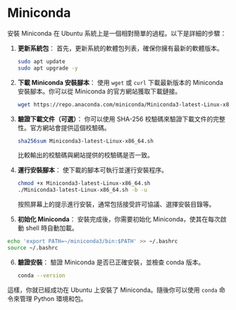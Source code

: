 # Miniconda

安裝 Miniconda 在 Ubuntu 系統上是一個相對簡單的過程。以下是詳細的步驟：

1. **更新系統包**：
   首先，更新系統的軟體包列表，確保你擁有最新的軟體版本。

   ```bash
   sudo apt update
   sudo apt upgrade -y
   ```

2. **下載 Miniconda 安裝腳本**：
   使用 `wget` 或 `curl` 下載最新版本的 Miniconda 安裝腳本。你可以從 Miniconda 的官方網站獲取下載鏈接。

   ```bash
   wget https://repo.anaconda.com/miniconda/Miniconda3-latest-Linux-x86_64.sh
   ```

3. **驗證下載文件（可選）**：
   你可以使用 SHA-256 校驗碼來驗證下載文件的完整性。官方網站會提供這個校驗碼。

   ```bash
   sha256sum Miniconda3-latest-Linux-x86_64.sh
   ```

   比較輸出的校驗碼與網站提供的校驗碼是否一致。

4. **運行安裝腳本**：
   使下載的腳本可執行並運行安裝程序。

   ```bash
   chmod +x Miniconda3-latest-Linux-x86_64.sh
   ./Miniconda3-latest-Linux-x86_64.sh -b -u
   ```

   按照屏幕上的提示進行安裝，通常包括接受許可協議、選擇安裝目錄等。

5. **初始化 Miniconda**：
   安裝完成後，你需要初始化 Miniconda，使其在每次啟動 shell 時自動加載。

```bash
echo 'export PATH=~/miniconda3/bin:$PATH' >> ~/.bashrc
source ~/.bashrc
```

6. **驗證安裝**：
   驗證 Miniconda 是否已正確安裝，並檢查 conda 版本。

   ```bash
   conda --version
   ```

這樣，你就已經成功在 Ubuntu 上安裝了 Miniconda。隨後你可以使用 `conda` 命令來管理 Python 環境和包。